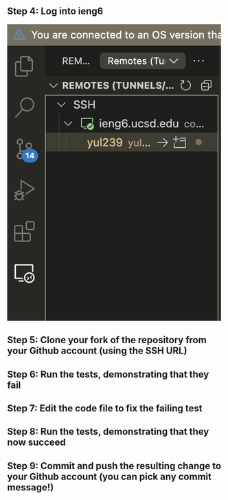 ## Step 4: Log into ieng6
![Image](4.png)
## Step 5: Clone your fork of the repository from your Github account (using the SSH URL)
## Step 6: Run the tests, demonstrating that they fail
## Step 7: Edit the code file to fix the failing test
## Step 8: Run the tests, demonstrating that they now succeed
## Step 9: Commit and push the resulting change to your Github account (you can pick any commit message!)
